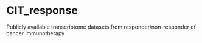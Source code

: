 # CIT_response
Publicly available transcriptome datasets from responder/non-responder of cancer immunotherapy
